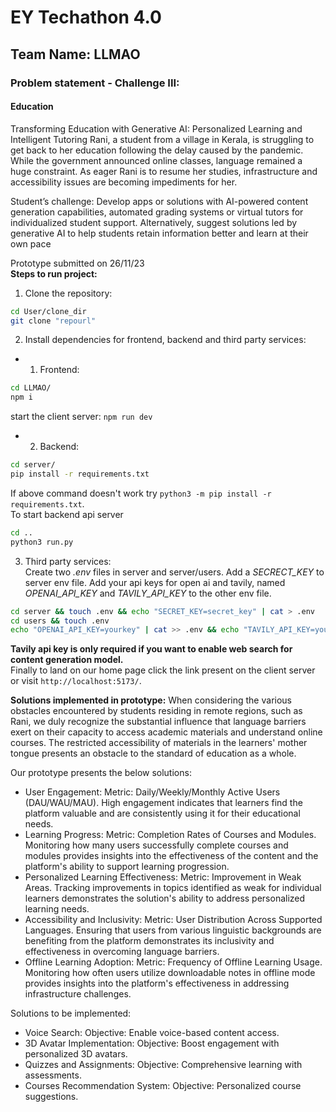 # EY Techathon 4.0
## Team Name: LLMAO

### Problem statement - Challenge III:<br>
#### **Education**
Transforming Education with Generative AI: Personalized Learning and Intelligent Tutoring
Rani, a student from a village in Kerala, is struggling to get back to her education following
the delay caused by the pandemic. While the government announced online classes,
language remained a huge constraint. As eager Rani is to resume her studies,
infrastructure and accessibility issues are becoming impediments for her.

Student’s challenge: Develop apps or solutions with AI-powered content generation
capabilities, automated grading systems or virtual tutors for individualized student
support. Alternatively, suggest solutions led by generative AI to help students retain
information better and learn at their own pace

Prototype submitted on 26/11/23<br>
**Steps to run project:**
1. Clone the repository:
```bash
cd User/clone_dir
git clone "repourl"
```

2. Install dependencies for frontend, backend and third party services:
- 1. Frontend:
```bash
cd LLMAO/
npm i 
```
start the client server:
```npm run dev```

- 2. Backend:
```bash
cd server/
pip install -r requirements.txt
```
If above command doesn't work try 
```python3 -m pip install -r requirements.txt```.<br>
To start backend api server
```bash
cd ..
python3 run.py
```

3. Third party services:<br>
Create two *.env* files in server and server/users. Add a *SECRECT_KEY* to server env file. Add your api keys for open ai and tavily, named *OPENAI_API_KEY* and *TAVILY_API_KEY* to the other env file.
```bash
cd server && touch .env && echo "SECRET_KEY=secret_key" | cat > .env
cd users && touch .env
echo "OPENAI_API_KEY=yourkey" | cat >> .env && echo "TAVILY_API_KEY=yourkey" | cat >> .env
```
**Tavily api key is only required if you want to enable web search for content generation model.**<br>
Finally to land on our home page click the link present on the client  server or visit `http://localhost:5173/`.

**Solutions implemented in prototype:**
When considering the various obstacles encountered by students residing in remote regions, such as Rani, we duly recognize the substantial influence that language barriers exert on their capacity to access academic materials and understand online courses. The restricted accessibility of materials in the learners' mother tongue presents an obstacle to the standard of education as a whole.

Our prototype presents the below solutions:
- User Engagement:
Metric: Daily/Weekly/Monthly Active Users (DAU/WAU/MAU). High engagement indicates that learners find the platform valuable and are consistently using it for their educational needs.
- Learning Progress:
Metric: Completion Rates of Courses and Modules. Monitoring how many users successfully complete courses and modules provides insights into the effectiveness of the content and the platform's ability to support learning progression.
- Personalized Learning Effectiveness:
Metric: Improvement in Weak Areas. Tracking improvements in topics identified as weak for individual learners demonstrates the solution's ability to address personalized learning needs.
- Accessibility and Inclusivity:
Metric: User Distribution Across Supported Languages. Ensuring that users from various linguistic backgrounds are benefiting from the platform demonstrates its inclusivity and effectiveness in overcoming language barriers.
- Offline Learning Adoption:
Metric: Frequency of Offline Learning Usage. Monitoring how often users utilize downloadable notes in offline mode provides insights into the platform's effectiveness in addressing infrastructure challenges.

Solutions to be implemented:
- Voice Search:
Objective: Enable voice-based content access.
- 3D Avatar Implementation:
Objective: Boost engagement with personalized 3D avatars.
- Quizzes and Assignments:
Objective: Comprehensive learning with assessments.
- Courses Recommendation System:
Objective: Personalized course suggestions.

